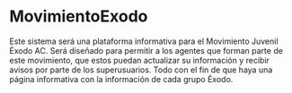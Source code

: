 # MovimientoExodo
Este sistema será una plataforma informativa para el Movimiento Juvenil Éxodo AC. Será diseñado para permitir a los agentes que forman parte de este movimiento, que estos puedan actualizar su información y recibir avisos por parte de los superusuarios. Todo con el fin de que haya una página informativa con la información de cada grupo Éxodo.
